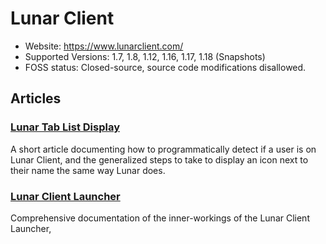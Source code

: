 # Lunar Client
- Website: https://www.lunarclient.com/
- Supported Versions: 1.7, 1.8, 1.12, 1.16, 1.17, 1.18 (Snapshots)
- FOSS status: Closed-source, source code modifications disallowed.

## Articles
### [Lunar Tab List Display](Lunar-Client-Tab-List-Display)
A short article documenting how to programmatically detect if a user is on Lunar Client, and the generalized steps to take to display an icon next to their name the same way Lunar does.

### [Lunar Client Launcher](Lunar-Client-Launcher)
Comprehensive documentation of the inner-workings of the Lunar Client Launcher,
